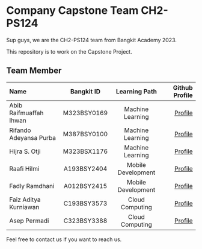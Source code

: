 # Company Capstone Team CH2-PS124

Sup guys, we are the CH2-PS124 team from Bangkit Academy 2023.

This repository is to work on the Capstone Project.

## Team Member

Name | Bangkit ID | Learning Path | Github Profile
:---|:---:|:---:|---:
Abib Raifmuaffah Ihwan | M323BSY0169 | Machine Learning | [Profile](https://github.com/)
Rifando Adeyansa Purba| M387BSY0100 | Machine Learning | [Profile](https://https://github.com/rfando)
Hijra S. Otji | M323BSX1176 | Machine Learning | [Profile](https://github.com/)
Raafi Hilmi |  A193BSY2404 | Mobile Development | [Profile](https://github.com/raafihilmi)
Fadly Ramdhani | A012BSY2415 | Mobile Development | [Profile](https://github.com/)
Faiz Aditya Kurniawan | C193BSY3573 | Cloud Computing | [Profile](https://github.com/)
Asep Permadi | C323BSY3388 | Cloud Computing | [Profile](https://github.com/)

Feel free to contact us if you want to reach us.
